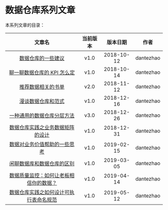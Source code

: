 # 数据仓库系列文章

本系列文章的目录：

|                            文章名                            | 当前版本 |  版本日期  |   作者    |
| :----------------------------------------------------------: | :------: | :--------: | :-------: |
|    [数据仓库的一些建议](./the-tips-of-data-warehouse.md)     |   v1.0   | 2018-10-12 | dantezhao |
|    [聊一聊数据仓库的 KPI 怎么定](./data-warehouse-kpi.md)    |   v1.0   | 2018-10-14 | dantezhao |
|   [推荐数据相关的书单](./book-list-for-data-warehouse.md)    |   v2.0   | 2018-11-12 | dantezhao |
|  [漫谈数据仓库和范式](./data-warehouse-and-normal-form.md)   |   v1.0   | 2018-12-16 | dantezhao |
| [一种通用的数据仓库分层方法](./data-layer-of-the-data-warehouse.md) |   v3.0   | 2018-12-26 | dantezhao |
| [数据仓库实践之业务数据矩阵的设计](./the-design-of-business-data-matrix.md) |   v1.0   | 2018-12-31 | dantezhao |
|    [数据对业务价值帮助的一些思考](./the-value-of-data.md)    |   v1.0   | 2019-02-15 | dantezhao |
| [闲聊数据库和数据仓库的区别](./the-diff-between-db-and-dw.md) |   v1.0   | 2019-03-05 | dantezhao |
| [数据质量监控：如何让老板相信你的数据？](./the-monitor-of-data-quality.md) |   v1.0   | 2019-04-14 | dantezhao |
| [数据仓库实践之如何设计可执行表命名规范](./the-table-name-specification.md) |   v1.0   | 2019-05-12 | dantezhao |





